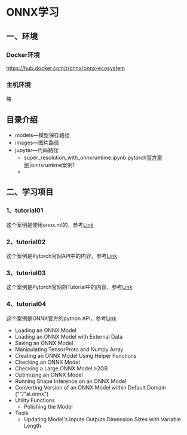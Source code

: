 # ONNX学习
## 一、环境
### Docker环境
https://hub.docker.com/r/onnx/onnx-ecosystem    
### 主机环境
略
## 目录介绍
* models—模型保存路径
* images—图片路径
* jupyter—代码路径
    * super_resolution_with_onnxruntime.ipynb
    pytorch[官方案例](https://pytorch.org/tutorials/advanced/super_resolution_with_onnxruntime.html)|onnxruntime案例1
    * 




## 二、学习项目
### 1、tutorial01
这个案例是使用onnx.ml的，参考[Link](https://zhuanlan.zhihu.com/p/86867138)   
### 2、tutorial02
这个案例是Pytorch官网API中的内容，参考[Link](https://pytorch.org/docs/master/onnx.html#example-end-to-end-alexnet-from-pytorch-to-onnx)   
### 3、tutorial03
这个案例是Pytorch官网的Tutorial中的内容，参考[Link](https://pytorch.org/tutorials/advanced/super_resolution_with_onnxruntime.html)
### 4、tutorial04
这个案例是ONNX官方的python API，参考[Link](https://github.com/onnx/onnx/blob/master/docs/PythonAPIOverview.md)   
* Loading an ONNX Model
* Loading an ONNX Model with External Data
* Saving an ONNX Model
* Manipulating TensorProto and Numpy Array
* Creating an ONNX Model Using Helper Functions
* Checking an ONNX Model
* Checking a Large ONNX Model >2GB
* Optimizing an ONNX Model
* Running Shape Inference on an ONNX Model
* Converting Version of an ONNX Model within Default Domain (""/"ai.onnx")
* Utility Functions
    * Polishing the Model
* Tools
    * Updating Model's Inputs Outputs Dimension Sizes with Variable Length
